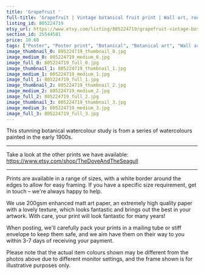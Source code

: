 ```yaml
---
title: 'Grapefruit '
full-title: 'Grapefruit | Vintage botanical fruit print | Wall art, room decor, vintage print, watercolour'
listing_id: 805224719
etsy_url: https://www.etsy.com/listing/805224719/grapefruit-vintage-botanical-fruit-print?utm_source=site&utm_medium=api&utm_campaign=api
section_id: 25544581
price: 10.60
tags: ["Poster", "Poster print", "Botanical", "Botanical art", "Wall art", "Botanical poster", "Photograph", "Vintage", "Plant", "Watercolour", "High quality print", "USDA Pomological", "Grapefruit frut"]
image_thumbnail_0: 805224719_thumbnail_0.jpg
image_medium_0: 805224719_medium_0.jpg
image_full_0: 805224719_full_0.jpg
image_thumbnail_1: 805224719_thumbnail_1.jpg
image_medium_1: 805224719_medium_1.jpg
image_full_1: 805224719_full_1.jpg
image_thumbnail_2: 805224719_thumbnail_2.jpg
image_medium_2: 805224719_medium_2.jpg
image_full_2: 805224719_full_2.jpg
image_thumbnail_3: 805224719_thumbnail_3.jpg
image_medium_3: 805224719_medium_3.jpg
image_full_3: 805224719_full_3.jpg
---
```

This stunning botanical watercolour study is from a series of watercolours painted in the early 1900s.

---

Take a look at the other prints we have available:
https://www.etsy.com/shop/TheDoveAndTheSeagull

----

Prints are available in a range of sizes, with a white border around the edges to allow for easy framing. If you have a specific size requirement, get in touch – we&#39;re always happy to help.

We use 200gsm enhanced matt art paper, an extremely high quality paper with a lovely texture, which looks fantastic and brings out the best in your artwork. With care, your print will look fantastic for many years!

When posting, we&#39;ll carefully pack your prints in a mailing tube or stiff envelope to keep them safe, and we aim have them on their way to you within 3-7 days of receiving your payment.

Please note that the actual item colours shown may be different from the photos above due to different monitor settings, and the frame shown is for illustrative purposes only.
